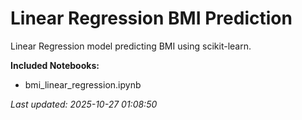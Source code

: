 # Linear Regression BMI Prediction

Linear Regression model predicting BMI using scikit-learn.

**Included Notebooks:**
- bmi_linear_regression.ipynb

_Last updated: 2025-10-27 01:08:50_  
